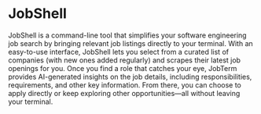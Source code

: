 # JobShell

JobShell is a command-line tool that simplifies your software engineering job search by bringing relevant job listings directly to your terminal. With an easy-to-use interface, JobShell lets you select from a curated list of companies (with new ones added regularly) and scrapes their latest job openings for you. Once you find a role that catches your eye, JobTerm provides AI-generated insights on the job details, including responsibilities, requirements, and other key information. From there, you can choose to apply directly or keep exploring other opportunities—all without leaving your terminal.


